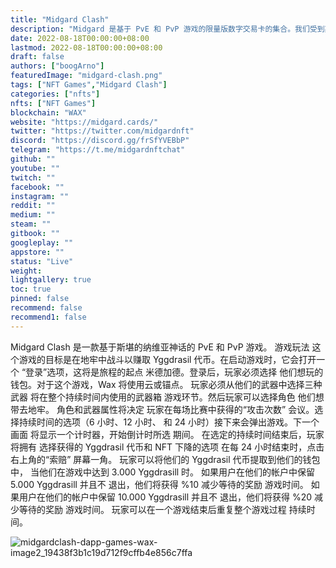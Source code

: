 ```yaml
---
title: "Midgard Clash"
description: "Midgard 是基于 PvE 和 PvP 游戏的限量版数字交易卡的集合。我们受到斯堪的纳维亚神话的启发."
date: 2022-08-18T00:00:00+08:00
lastmod: 2022-08-18T00:00:00+08:00
draft: false
authors: ["boogArno"]
featuredImage: "midgard-clash.png"
tags: ["NFT Games","Midgard Clash"]
categories: ["nfts"]
nfts: ["NFT Games"]
blockchain: "WAX"
website: "https://midgard.cards/"
twitter: "https://twitter.com/midgardnft"
discord: "https://discord.gg/frSfYVEBbP"
telegram: "https://t.me/midgardnftchat"
github: ""
youtube: ""
twitch: ""
facebook: ""
instagram: ""
reddit: ""
medium: ""
steam: ""
gitbook: ""
googleplay: ""
appstore: ""
status: "Live"
weight: 
lightgallery: true
toc: true
pinned: false
recommend: false
recommend1: false
---
```

Midgard Clash 是一款基于斯堪的纳维亚神话的 PvE 和 PvP 游戏。
游戏玩法
这个游戏的目标是在地牢中战斗以赚取
Yggdrasil 代币。在启动游戏时，它会打开一个
“登录”选项，这将是旅程的起点
米德加德。登录后，玩家必须选择
他们想玩的钱包。对于这个游戏，Wax
将使用云或锚点。
玩家必须从他们的武器中选择三种武器
将在整个持续时间内使用的武器箱
游戏环节。然后玩家可以选择角色
他们想带去地牢。
角色和武器属性将决定
玩家在每场比赛中获得的“攻击次数”
会议。选择持续时间的选项（6 小时、12 小时、
和 24 小时）接下来会弹出游戏。下一个画面
将显示一个计时器，开始倒计时所选
期间。
在选定的持续时间结束后，玩家将拥有
选择获得的 Yggdrasil 代币和 NFT 下降的选项
在每 24 小时结束时，点击右上角的“索赔”
屏幕一角。
玩家可以将他们的 Yggdrasil 代币提取到他们的钱包中，
当他们在游戏中达到 3.000 Yggdrasill 时。
如果用户在他们的帐户中保留 5.000 Yggdrasill 并且不
退出，他们将获得 %10 减少等待的奖励
游戏时间。
如果用户在他们的帐户中保留 10.000 Yggdrasill 并且不
退出，他们将获得 %20 减少等待的奖励
游戏时间。
玩家可以在一个游戏结束后重复整个游戏过程
持续时间。

![midgardclash-dapp-games-wax-image2_19438f3b1c19d712f9cffb4e856c7ffa](midgardclash-dapp-games-wax-image2_19438f3b1c19d712f9cffb4e856c7ffa.png)